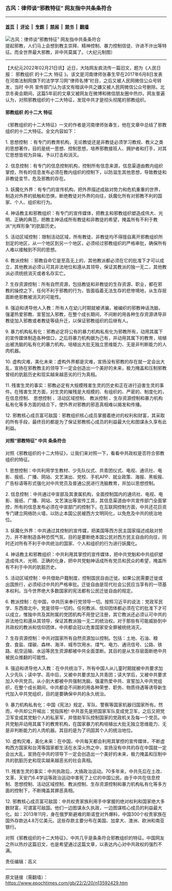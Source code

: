 ### 古风：律师谈“邪教特征” 网友指中共条条符合

---

#### [首页](../../../..?n13592429) &nbsp;|&nbsp; [评论](../../../../../epoch-comment?n13592429) &nbsp;|&nbsp; [专题](../../../../../epoch-special?n13592429) &nbsp;|&nbsp; [禁闻](../../../../../epoch-news?n13592429) &nbsp;|&nbsp; [禁书](../../../../../books?n13592429) &nbsp;|&nbsp; [翻墙](https://github.com/gfw-breaker/nogfw/blob/master/README.md?n13592429)


<div><img alt="古风：律师谈“邪教特征” 网友指中共条条符合" class="attachment-djy_600_400 size-djy_600_400 wp-post-image" src="https://i.epochtimes.com/assets/uploads/2022/02/id13593129-bf78827ba30a2bcd700018e7d87470b2--600x400.gif"/>
<div class="caption">
 提起邪教，人们马上会想到教主崇拜、精神控制、暴力控制信徒、许进不许出等特征。而全世界最大邪教，非中共莫属了。（大纪元制图）
</div></div><hr/><div class="post_content" id="artbody" itemprop="articleBody">
 <!-- article content begin -->
 <p>
  【大纪元2022年02月21日讯】近日，大陆网友疯流传一篇旧文，题为《人民日报：
  <ok href="https://www.epochtimes.com/gb/tag/%E9%82%AA%E6%95%99%E7%BB%84%E7%BB%87.html">
   邪教组织
  </ok>
  的十二大
  <ok href="https://www.epochtimes.com/gb/tag/%E7%89%B9%E5%BE%81.html">
   特征
  </ok>
  》。该文是河南律师张春生早在2017年6月8日发表在河南法制网旗下的法学学习网“律师名博”栏目，之后又被人民网微信公众号转发，当时
  <ok href="https://www.epochtimes.com/gb/tag/%E4%B8%AD%E5%85%B1.html">
   中共
  </ok>
  宣传部门认为该文有暗讽中共之嫌又被人民网微信公众号删除。北京冬奥会期间，这篇5年前的文章又被网友在微博和微信朋友圈中热炒。网友普遍认为，对照邪教组织的十二大特征，发现中共才是彻头彻尾的邪教组织。
 </p>
 <h4>
  <ok href="https://www.epochtimes.com/gb/tag/%E9%82%AA%E6%95%99%E7%BB%84%E7%BB%87.html">
   邪教组织
  </ok>
  的十二大
  <ok href="https://www.epochtimes.com/gb/tag/%E7%89%B9%E5%BE%81.html">
   特征
  </ok>
 </h4>
 <p>
  《邪教组织的十二大特征》一文的作者是河南律师张春生，他在文章中总结了邪教组织的十二大特征。全文内容如下：
 </p>
 <p>
  1.
  <ok href="https://www.epochtimes.com/gb/tag/%E6%80%9D%E6%83%B3%E6%8E%A7%E5%88%B6.html">
   思想控制
  </ok>
  ：有专门的教育机构，无论教徒还是非教徒必须学习教规、教义之类的思想著作，目的是统一思想、控制思想，培养邪教接班人、拥护者和打手，对其它思想皆视为异端，予以打击和消灭。
 </p>
 <p>
  2. 信息控制：有专门的信息控制机构，控制所有信息来源，信息渠道由教内组织掌控，所有的信息发布必须在教内组织的控制下，以防滋生其他思想，导致教徒和非教徒变节，危及邪教的存在。
 </p>
 <p>
  3. 妖魔化外界：有专门的宣传机构，把外界描述成敌对势力和危机重重的世界，制造对外界的抵触和恐惧，断绝教徒对外界的向往，妖魔化所有对邪教不利的国家、个人、组织和行为。
 </p>
 <p>
  4. 神话教主和邪教组织：有专门的宣传媒体，把教主和邪教组织塑造成伟大、光明、正确的典范，把教主神话成所有教徒和非教徒的希望，掩盖所有不利于教派“光辉形象”的肮脏历史。
 </p>
 <p>
  5. 活动区域控制：限制活动区域，所有教徒、非教徒均不得擅自离开邪教组织所划定的地区，从一个地区到另一个地区，必须经过邪教组织的严格审批，确保所有人难以接触到不同的思想。
 </p>
 <p>
  6.
  <ok href="https://www.epochtimes.com/gb/tag/%E6%95%99%E6%B4%BE%E6%8E%A7%E5%88%B6.html">
   教派控制
  </ok>
  ：邪教自命它是至高无上的，其他教派都必须在它的批准下才可以成立，其他教派必须认可其非法地位和遵从其领导，保证其教派的独一无二，其他教派必须统统消灭或者名存实亡。
 </p>
 <p>
  7. 生存资源控制：所有自然资源，包括教徒和非教徒的生存资源、职业，都在邪教的操控之下，任何不利于邪教的行为，皆面临着无法生存的悲惨境地，从生存层面断绝邪教被消灭的可能性。
 </p>
 <p>
  8. 强迫和诱导他人入教：所有人在幼儿时期就被诱骗，被编织的邪教神话洗脑，强灌热爱邪教、宣誓加入邪教，在整个成长期间，不间断的用各种生存资源诱导非教徒加入邪教或者教徒等级升迁，以保证邪教组织的后继有人。
 </p>
 <p>
  9. 暴力机构私有化：邪教必定将公有的暴力机构私有化为邪教所有，动用其属下的宣传媒体制造各种借口，之后将暴力机构据为己有，并动用其属下的教育，培植出被洗脑的私有化的暴力机构，培植出大批无独立思维能力、无是非判断能力的人肉机器。
 </p>
 <p>
  10. 虚构灾难，美化未来：虚构外界都是灾难，宣扬没有邪教的存在就一定会出大乱，宣扬在邪教教主的领导下一定会创造出一个美好的未来，极力掩盖和压制邪教曾经的肮脏历史和现实越来越恶劣的行为真相。
 </p>
 <p>
  11. 残害生灵的事实：邪教必定有大规模残害生灵的历史和正在进行迫害生灵的事件。在残害生灵方面，对生灵的摧残是大规模的、有组织的、严密的、制度化的，在信息控制、
  <ok href="https://www.epochtimes.com/gb/tag/%E6%80%9D%E6%83%B3%E6%8E%A7%E5%88%B6.html">
   思想控制
  </ok>
  、活动区域控制、
  <ok href="https://www.epochtimes.com/gb/tag/%E6%95%99%E6%B4%BE%E6%8E%A7%E5%88%B6.html">
   教派控制
  </ok>
  、生存资源控制和暴力机构私有化等多方面的结合下，使外界对邪教的邪恶真相难以揭发和传播。
 </p>
 <p>
  12. 邪教核心成员富可敌国：邪教组织核心成员掌握着绝对的权利和财富，其采取的所有手段，最终目的都是为了保证邪教核心成员的利益最大化和图谋永久享有此利益。
 </p>
 <h4>
  对照“邪教特征”
  <ok href="https://www.epochtimes.com/gb/tag/%E4%B8%AD%E5%85%B1.html">
   中共
  </ok>
  条条符合
 </h4>
 <p>
  对照《邪教组织的十二大特征》，让我们来对照一下，看看中共政权是否符合邪教组织的特征。
 </p>
 <p>
  1. 思想控制：中共利用学生教材、少先队仪式、共青团仪式、电视、通讯社、电影、报纸、广播、网站、文艺演出、党校、手机APP、就业政策、海报、黑板报、广告标语等形式强化对中共党员及普通公民进行洗脑教育，并加以思想控制。
 </p>
 <p>
  2. 信息控制：中共通过中宣部及其隶属机构，全面控制国内的通讯社、电视、电影、报纸、广播、网站、文艺演出等宣传工具，其信息渠道由中共宣传部门全面掌控，所有的信息发布必须在中宣部门的控制下。在互联网控制方面，中共还花巨资专门建立网络防火墙，以防止本国公民被西方文明同化，以免危及中共的统治地位。
 </p>
 <p>
  3. 妖魔化外界：中共通过其控制的宣传媒，把美国等西方民主国家描述成敌对势力，并不断制造各种恐慌气氛，目的是要断绝本国公民对西方民主自由的向往，同时还对所有不利于中共统治的国家、个人和组织的行为进行妖魔化。
 </p>
 <p>
  4. 神话教主和邪教组织：中共利用其掌控的宣传媒体，把中共党魁和中共组织塑造成伟大、光明、正确的化身，把中共党魁神话成所有党员和民众的希望，掩盖所有不利于中共的肮脏历史。
 </p>
 <p>
  5. 活动区域控制：中共借助户籍制度，控制国民自由迁徙。如果公民需要迁徙或出国旅行，必须经过中共的严格审批。迁徙自由是现代社会公民应当享有的一项基本权利。当今世界绝大多数国家的宪法都有公民迁徙自由的规定。
 </p>
 <p>
  6. 教派控制：在中国，中共历来奉行党领导一切。按照习近平的说法：党政军民学、东西南北中，党是领导一切的。任何教派、信仰团体都必须在它的批准下才可以成立，惟独中共及其附属的党团机构不用登记注册，其它教派还必须认可中共的非法地位和遵从其领导，保证其教派独一无二的统治权。对于那些有可能威胁到中共政权的教派和信仰团体，中共都会冠以危害国家安全罪被统统消灭。
 </p>
 <p>
  7. 生存资源控制：中共对国家所有自然资源加以控制。包括：土地、石油、粮食、食盐、煤碳、森林、海洋、城市饮用水、煤气、电力、通讯信号、公路、铁路、航空运输、水运等民生资源都被中共全面垄断。其目的是从生存层面断绝中共被民众推翻的可能性。
 </p>
 <p>
  8. 强迫和诱导他人入教：在中共统治下，所有中国人从儿童时期就被中共要求加入少先队；读中学、高中后，又被中共要求加入共青团；读大学后，又被中共要求加入中共党员。从小到大都被中共强制洗脑，强灌热爱中共、宣誓加入中共党组织，在整个成长期间，中共都会不间断的用各种荣誉、职务、物质待遇等诱导新生代加入中共党组织，目的是要确保中共的永久统治。
 </p>
 <p>
  9. 暴力机构私有化：中国《宪法》规定，军队、警察等国家机器归国家所有。然而，中共却公开喊出：党指挥枪! 中共首先是把国家军队变成党卫军，之后又把党卫军变成其党魁个人的私家军，并借助军队控制国家的党政机关及每一个党员。中共党魁并动用其属下的教育机构，在国家暴力机构培植出大批无独立思维能力、无是非判断能力的人肉机器。其目的是为了巩固其个人的统治地位。
 </p>
 <p>
  10. 虚构灾难，美化未来：在中国，中共每天都会利用其掌控的宣传媒体，不断虚构西方国家和台湾等国家都生活在水深火热之中，宣扬没有中共的存在中国就一定会出大乱，宣扬在中共的领导下一定会创造出一个美好的未来，极力掩盖和压制中共的肮脏历史和现实越来越恶劣的社会真相。
 </p>
 <p>
  11. 残害生灵的事实：中共执政后，大搞政治运动。70多年来，中共先后在土改、文革、天安门6.4学运等政治运动中害死了上亿的中国公民。由于中共在信息控制、思想控制、活动区域控制、教派控制、生存资源控制和暴力机构私有化等多方面的控制下，不断掩盖其罪恶真相。
 </p>
 <p>
  12. 邪教核心成员富可敌国：中共权贵家族利用手中掌握的绝对权利和国家绝大多数财富，可谓富可敌国。他们一边图谋永久执政，一边图谋核心成员的利益最大化。如：2013年11月，身在俄罗斯避难的斯诺登对外爆料，中国300个权贵家族在国外存款达4.8万亿美元。这些存款主要分布在美国、加拿大、澳洲、欧洲和南亚银行。
 </p>
 <p>
  对照《邪教组织的十二大特征》，中共几乎是条条符合邪教组织的特征。中国网友之所以热炒这篇旧文，也是希望通过这篇文章，以表达内心对中共政权的强烈不满。
 </p>
 <p>
  责任编辑：高义
 </p>
 <!-- article content end -->
 <div id="below_article_ad">
 </div>
</div>


---

原文链接（需翻墙）：https://www.epochtimes.com/gb/22/2/20/n13592429.htm